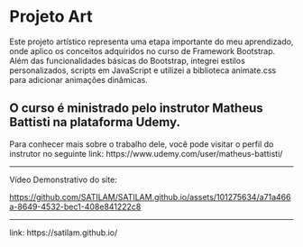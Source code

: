 <h1>Projeto Art</h1>
<p>Este projeto artístico representa uma etapa importante do meu aprendizado, 
onde aplico os conceitos adquiridos no curso de Framework Bootstrap. <br>
Além das funcionalidades básicas do Bootstrap, integrei estilos personalizados, scripts em JavaScript e utilizei a biblioteca animate.css para adicionar animações dinâmicas.</p>

<h2>O curso é ministrado pelo instrutor Matheus Battisti na plataforma Udemy.</h2> 
Para conhecer mais sobre o trabalho dele, você pode visitar o perfil do instrutor no seguinte link: https://www.udemy.com/user/matheus-battisti/

<hr>
Vídeo Demonstrativo do site:



https://github.com/SATILAM/SATILAM.github.io/assets/101275634/a71a466a-8649-4532-bec1-408e841222c8




<hr>
link: https://satilam.github.io/

